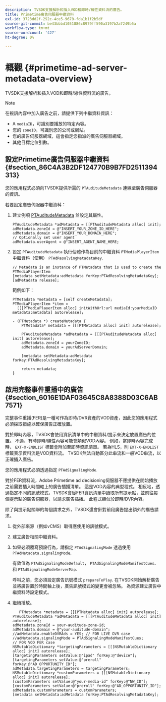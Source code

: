 ```yaml
---
description: TVSDK支援解析和插入VOD和即時/線性資料流的廣告。
title: Primetime廣告伺服器中繼資料
exl-id: 3723dd2f-292c-4ce5-9670-fda1b1f2b5df
source-git-commit: be43bbbd1051886c8979ff590a3197b2a7249b6a
workflow-type: tm+mt
source-wordcount: '427'
ht-degree: 0%

---
```


# 概觀 {#primetime-ad-server-metadata-overview}

TVSDK支援解析和插入VOD和即時/線性資料流的廣告。

>[!NOTE]
>
>在視訊內容中加入廣告之前，請提供下列中繼資料資訊：
>
>* A `mediaID`，可識別要播放的特定內容。
>* 您的 `zoneID`，可識別您的公司或網站。
>* 您的廣告伺服器網域，這會指定您指派的廣告伺服器網域。
>* 其他目標定位引數。
>


## 設定Primetime廣告伺服器中繼資料 {#section_86C4A3B2DF124770B9B7FD2511394313}

您的應用程式必須向TVSDK提供所需的 `PTAuditudeMetadata` 連線至廣告伺服器的資訊。

若要設定廣告伺服器中繼資料：

1. 建立例項 [PTAuditudeMetadata](https://help.adobe.com/en_US/primetime/api/psdk/appledoc/Classes/PTAuditudeMetadata.html) 並設定其屬性。

   ```
   PTAuditudeMetadata *adMetadata = [[PTAuditudeMetadata alloc] init];  
   adMetadata.zoneId = @"INSERT_YOUR_ZONE_ID_HERE"; 
   adMetadata.domain = @"INSERT_YOUR_DOMAIN_HERE"; 
   // Optionally set user agent 
   adMetadata.userAgent = @"INSERT_AGENT_NAME_HERE; 
   ```

1. 設定 `PTAuditudeMetadata` 執行個體作為目前的中繼資料 `PTMediaPlayerItem` 中繼資料（使用） `PTAdResolvingMetadataKey`.

   ```
   // Metadata is an instance of PTMetadata that is used to create the PTMediaPlayerItem 
   [metadata setMetadata:adMetadata forKey:PTAdResolvingMetadataKey];  
   [adMetadata release];
   ```

   範例如下：

   ```
   PTMetadata *metadata = [self createMetadata]; 
   PTMediaPlayerItem *item =  
     [[[PTMediaPlayerItem alloc] initWithUrl:url mediaId:yourMediaID metadata:metadata] autorelease]; 
   
   - (PTMetadata *) createMetadata { 
       PTMetadata* metadata = [[[PTMetadata alloc] init] autorelease]; 
   
       PTAuditudeMetadata *adMetadata = [[[PTAuditudeMetadata alloc] init] autorelease];  
       adMetadata.zoneId = yourZoneID; 
       adMetadata.domain = yourAdServerDomain; 
   
       [metadata setMetadata:adMetadata forKey:PTAdResolvingMetadataKey]; 
   
       return metadata; 
   }
   ```

## 啟用完整事件重播中的廣告 {#section_6016E1DAF03645C8A8388D03C6AB7571}

完整事件重播(FER)是一種可作為即時/DVR資產的VOD資產，因此您的應用程式必須採取措施以確保廣告正確放置。

對於即時內容，TVSDK會使用資訊清單中的中繼資料/提示來決定放置廣告的位置。 不過，有時即時/線性內容可能會類似VOD內容。 例如，當即時內容完成時， `EXT-X-ENDLIST` 標籤會附加至即時資訊清單。 若為HLS，則 `EXT-X-ENDLIST` 標籤表示資料流是VOD資料流。 TVSDK無法自動區分此串流和一般VOD串流，以正確插入廣告。

您的應用程式必須透過指定 `PTAdSignalingMode`.

對於FER資料流，Adobe Primetime ad decisioning伺服器不應提供在開始播放之前需要插入時間軸上的廣告插播清單。 這是VOD內容的典型程式。 相反地，透過指定不同的訊號模式，TVSDK會從FER資訊清單中讀取所有提示點，並前往每個提示點的廣告伺服器，以請求廣告插播。 此程式類似於即時/DVR內容。

除了與提示點關聯的每個請求之外，TVSDK還會針對前段廣告提出額外的廣告請求。

1. 從外部來源（例如vCMS）取得應使用的訊號模式。
1. 建立廣告相關中繼資料。
1. 如果必須覆寫預設行為，請指定 `PTAdSignalingMode` 透過使用 `PTAdMetadata.signalingMode`.

   有效值為 `PTAdSignalingModeDefault`， `PTAdSignalingModeManifestCues`、和 `PTAdSignalingModeServerMap`.

   呼叫之前，您必須設定廣告訊號模式 `prepareToPlay`. 在TVSDK開始解析廣告並將廣告置於時間軸上後，廣告訊號模式的變更會被忽略。 為資源建立廣告中繼資料時設定模式。

1. 繼續播放。

   ```
      PTMetadata *metadata = [[[PTMetadata alloc] init] autorelease]; 
   PTAuditudeMetadata *adMetadata = [[[PTAuditudeMetadata alloc] init] autorelease]; 
   adMetadata.zoneId = your-auditude-zone-id; 
   adMetadata.domain = @"your-auditude-domain"; 
   //adMetadata.enableDVRAds = YES; // FOR LIVE DVR case 
   //adMetadata.signalingMode = PTAdSignalingModeManifestCues;  
   // FOR VOD FER case 
   NSMutableDictionary *targetingParameters = [[[NSMutableDictionary alloc] init] autorelease]; 
   [targetingParameters setValue:@"ipad" forKey:@"device"]; 
   [targetingParameters setValue:@"preroll" forKey:@"AD_OPPORTUNITY_ID"]; 
   adMetadata.targetingParameters = targetingParameters; 
   NSMutableDictionary *customParameters = [[[NSMutableDictionary alloc] init] autorelease]; 
   [customParameters setValue:@"your-media-id" forKey:@"NW_ID"]; 
   [customParameters setValue:@"preroll" forKey:@"AD_OPPORTUNITY_ID"]; 
   adMetadata.customParameters = customParameters; 
   [metadata setMetadata:adMetadata forKey:PTAdResolvingMetadataKey]; 
   ```
